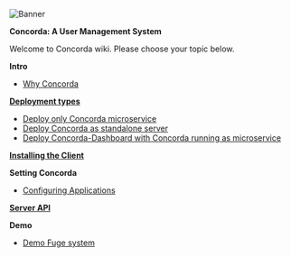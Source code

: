 ![Banner][]

**Concorda: A User Management System**

Welcome to Concorda wiki. Please choose your topic below.

**Intro**

 - [Why Concorda](./doc/why-concorda.md)

**[Deployment types](./doc/deployment-types.md)**

 - [Deploy only Concorda microservice](./doc/install-microservice.md)
 - [Deploy Concorda as standalone server](./doc/install-monolith.md)
 - [Deploy Concorda-Dashboard with Concorda running as microservice](./doc/install-concorda-microservice.md)

**[Installing the Client](./doc/install-client.md)**

**Setting Concorda**

 - [Configuring Applications](./doc/configuring-clients.md)

**[Server API](./doc/server-api.md)**

**Demo**

 - [Demo Fuge system](./doc/demo-fuge.md)


[Banner]: https://raw.githubusercontent.com/concorda/concorda-dashboard/master/public/client/assets/img/logo-concorda-banner.png
